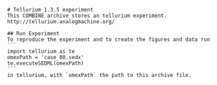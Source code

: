 
        # Tellurium 1.3.5 experiment
        This COMBINE archive stores an tellurium experiment.
        http://tellurium.analogmachine.org/

        ## Run Experiment
        To reproduce the experiment and to create the figures and data run
        ```
        import tellurium as te
        omexPath = 'case_08.sedx'
        te.executeSEDML(omexPath)
        ```
        in tellurium, with `omexPath` the path to this archive file.
        